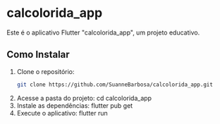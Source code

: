 # calcolorida_app

Este é o aplicativo Flutter "calcolorida_app", um projeto educativo.

## Como Instalar

1. Clone o repositório:
   ```bash
   git clone https://github.com/SuanneBarbosa/calcolorida_app.git
2. Acesse a pasta do projeto: cd calcolorida_app
3. Instale as dependências: flutter pub get
4. Execute o aplicativo: flutter run